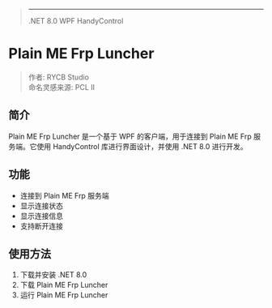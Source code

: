 <script setup>
import { NTag, NCard, NSpace, NCarousel } from 'naive-ui'

</script>
>---
><NSpace>
><NTag :bordered="false" type="info">.NET 8.0</NTag>
><NTag :bordered="false" type="info">WPF</NTag>
><NTag :bordered="false" type="warning">HandyControl</NTag> 
></NSpace> 
# Plain ME Frp Luncher
> 作者: RYCB Studio  
> 命名灵感来源: PCL Ⅱ

## 简介
Plain ME Frp Luncher 是一个基于 WPF 的客户端，用于连接到 Plain ME Frp 服务端。它使用 HandyControl 库进行界面设计，并使用 .NET 8.0 进行开发。

## 功能
- 连接到 Plain ME Frp 服务端
- 显示连接状态
- 显示连接信息
- 支持断开连接

## 使用方法
1. 下载并安装 .NET 8.0
2. 下载 Plain ME Frp Luncher
3. 运行 Plain ME Frp Luncher
